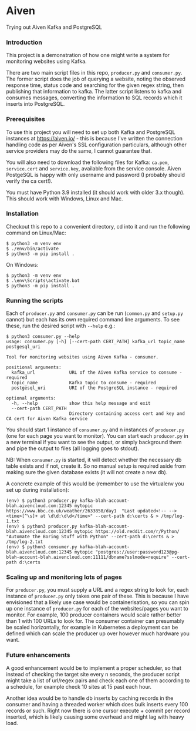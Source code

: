 # Aiven
Trying out Aiven Kafka and PostgreSQL

### Introduction
This project is a demonstration of how one might write a system for monitoring websites using Kafka.

There are two main script files in this repo, `producer.py` and `consumer.py`. The former script does the job of querying a website, noting the observed response time, status code and searching for the given regex string, then publishing that information to kafka. The latter script listens to kafka and consumes messages, converting the information to SQL records which it inserts into PostgreSQL.

### Prerequisites
To use this project you will need to set up both Kafka and PostgreSQL instances at https://aiven.io/ - this is because I've written the connection handling code as per Aiven's SSL configuration particulars, although other service providers may do the same, I cannot guarantee that.

You will also need to download the following files for Kafka: `ca.pem`, `service.cert` and `service.key`, available from the service console. Aiven PostgeSQL is happy with only username and password (I probably should verify the ca cert!).

You must have Python 3.9 installed (it should work with older 3.x though). This should work with Windows, Linux and Mac.

### Installation
Checkout this repo to a convenient directory, cd into it and run the following command on Linux/Mac: 

```
$ python3 -m venv env
$ ./env/bin/activate
$ python3 -m pip install .
```

On Windows:

```
$ python3 -m venv env
$ .\env\Scripts\activate.bat
$ python3 -m pip install .
```

### Running the scripts

Each of `producer.py` and `consumer.py` can be run (`common.py` and `setup.py` cannot) but each has its own required command line arguments. To see these, run the desired script with `--help` e.g.:

```
$ python3 consumer.py --help
usage: consumer.py [-h] [--cert-path CERT_PATH] kafka_url topic_name postgesql_uri

Tool for monitoring websites using Aiven Kafka - consumer.

positional arguments:
  kafka_url             URL of the Aiven Kafka service to consume - required
  topic_name            Kafka topic to consume - required
  postgesql_uri         URI of the PostgreSQL instance - required

optional arguments:
  -h, --help            show this help message and exit
  --cert-path CERT_PATH
                        Directory containing access cert and key and CA cert for Aiven Kafka service
```

You should start 1 instance of `consumer.py` and n instances of `producer.py` (one for each page you want to monitor). You can start each `producer.py` in a new terminal if you want to see the output, or simply background them and pipe the output to files (all logging goes to stdout).

NB: When `consumer.py` is started, it will detect whether the necessary db table exists and if not, create it. So no manual setup is required aside from making sure the given database exists (it will not create a new db).

A concrete example of this would be (remember to use the virtualenv you set up during installation):

```
(env) $ python3 producer.py kafka-blah-account-blah.aivencloud.com:12345 mytopic https://www.bbc.co.uk/weather/2633858/day1  "Last updated<!-- --> <time>[^\s]+ at \d\d:\d\d</time>" --cert-path d:\certs & > /tmp/log-1.txt
(env) $ python3 producer.py kafka-blah-account-blah.aivencloud.com:12345 mytopic https://old.reddit.com/r/Python/  "Automate the Boring Stuff with Python" --cert-path d:\certs & > /tmp/log-2.txt
(env) $ python3 consumer.py kafka-blah-account-blah.aivencloud.com:12345 mytopic "postgres://user:password123@pg-blah-account-blah.aivencloud.com:11111/dbname?sslmode=require" --cert-path d:\certs
```

### Scaling up and monitoring lots of pages
For `producer.py`, you must supply a URL and a regex string to look for, each instance of `producer.py` only takes one pair of these. This is because I have envisioned that a likely use case would be containerisation, so you can spin up one instance of `producer.py` for each of the websites/pages you want to monitor. For example, 100 producer containers would scale rather better than 1 with 100 URLs to look for. The consumer container can presumably be scaled horizontally, for example in Kubernetes a deployment can be defined which can scale the producer up over however much hardware you want.

### Future enhancements
A good enhancement would be to implement a proper scheduler, so that instead of checking the target site every n seconds, the producer script might take a list of url/regex pairs and check each one of them according to a schedule, for example check 10 sites at 15 past each hour.

Another idea would be to handle db inserts by caching records in the consumer and having a threaded worker which does bulk inserts every 100 records or such. Right now there is one cursor execute + commit per record inserted, which is likely causing some overhead and might lag with heavy load.

